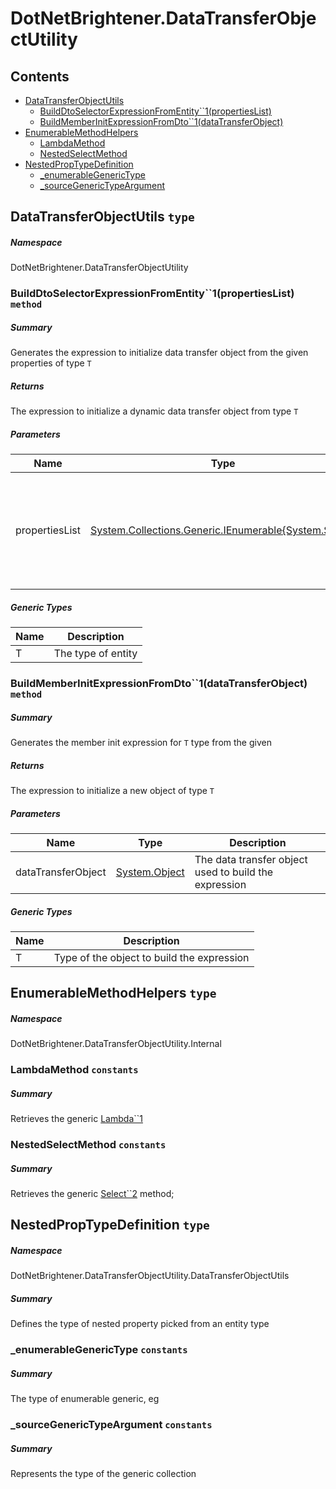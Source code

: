 <a name='assembly'></a>
# DotNetBrightener.DataTransferObjectUtility

## Contents

- [DataTransferObjectUtils](#T-DotNetBrightener-DataTransferObjectUtility-DataTransferObjectUtils 'DotNetBrightener.DataTransferObjectUtility.DataTransferObjectUtils')
  - [BuildDtoSelectorExpressionFromEntity\`\`1(propertiesList)](#M-DotNetBrightener-DataTransferObjectUtility-DataTransferObjectUtils-BuildDtoSelectorExpressionFromEntity``1-System-Collections-Generic-IEnumerable{System-String}- 'DotNetBrightener.DataTransferObjectUtility.DataTransferObjectUtils.BuildDtoSelectorExpressionFromEntity``1(System.Collections.Generic.IEnumerable{System.String})')
  - [BuildMemberInitExpressionFromDto\`\`1(dataTransferObject)](#M-DotNetBrightener-DataTransferObjectUtility-DataTransferObjectUtils-BuildMemberInitExpressionFromDto``1-System-Object- 'DotNetBrightener.DataTransferObjectUtility.DataTransferObjectUtils.BuildMemberInitExpressionFromDto``1(System.Object)')
- [EnumerableMethodHelpers](#T-DotNetBrightener-DataTransferObjectUtility-Internal-EnumerableMethodHelpers 'DotNetBrightener.DataTransferObjectUtility.Internal.EnumerableMethodHelpers')
  - [LambdaMethod](#F-DotNetBrightener-DataTransferObjectUtility-Internal-EnumerableMethodHelpers-LambdaMethod 'DotNetBrightener.DataTransferObjectUtility.Internal.EnumerableMethodHelpers.LambdaMethod')
  - [NestedSelectMethod](#F-DotNetBrightener-DataTransferObjectUtility-Internal-EnumerableMethodHelpers-NestedSelectMethod 'DotNetBrightener.DataTransferObjectUtility.Internal.EnumerableMethodHelpers.NestedSelectMethod')
- [NestedPropTypeDefinition](#T-DotNetBrightener-DataTransferObjectUtility-DataTransferObjectUtils-NestedPropTypeDefinition 'DotNetBrightener.DataTransferObjectUtility.DataTransferObjectUtils.NestedPropTypeDefinition')
  - [_enumerableGenericType](#F-DotNetBrightener-DataTransferObjectUtility-DataTransferObjectUtils-NestedPropTypeDefinition-_enumerableGenericType 'DotNetBrightener.DataTransferObjectUtility.DataTransferObjectUtils.NestedPropTypeDefinition._enumerableGenericType')
  - [_sourceGenericTypeArgument](#F-DotNetBrightener-DataTransferObjectUtility-DataTransferObjectUtils-NestedPropTypeDefinition-_sourceGenericTypeArgument 'DotNetBrightener.DataTransferObjectUtility.DataTransferObjectUtils.NestedPropTypeDefinition._sourceGenericTypeArgument')

<a name='T-DotNetBrightener-DataTransferObjectUtility-DataTransferObjectUtils'></a>
## DataTransferObjectUtils `type`

##### Namespace

DotNetBrightener.DataTransferObjectUtility

<a name='M-DotNetBrightener-DataTransferObjectUtility-DataTransferObjectUtils-BuildDtoSelectorExpressionFromEntity``1-System-Collections-Generic-IEnumerable{System-String}-'></a>
### BuildDtoSelectorExpressionFromEntity\`\`1(propertiesList) `method`

##### Summary

Generates the expression to initialize data transfer object from the given properties of type `T`

##### Returns

The expression to initialize a dynamic data transfer object from type `T`

##### Parameters

| Name | Type | Description |
| ---- | ---- | ----------- |
| propertiesList | [System.Collections.Generic.IEnumerable{System.String}](http://msdn.microsoft.com/query/dev14.query?appId=Dev14IDEF1&l=EN-US&k=k:System.Collections.Generic.IEnumerable 'System.Collections.Generic.IEnumerable{System.String}') | The list of properties belong to `T` type, that is used to generate the data transfer object |

##### Generic Types

| Name | Description |
| ---- | ----------- |
| T | The type of entity |

<a name='M-DotNetBrightener-DataTransferObjectUtility-DataTransferObjectUtils-BuildMemberInitExpressionFromDto``1-System-Object-'></a>
### BuildMemberInitExpressionFromDto\`\`1(dataTransferObject) `method`

##### Summary

Generates the member init expression for `T` type from the given

##### Returns

The expression to initialize a new object of type `T`

##### Parameters

| Name | Type | Description |
| ---- | ---- | ----------- |
| dataTransferObject | [System.Object](http://msdn.microsoft.com/query/dev14.query?appId=Dev14IDEF1&l=EN-US&k=k:System.Object 'System.Object') | The data transfer object used to build the expression |

##### Generic Types

| Name | Description |
| ---- | ----------- |
| T | Type of the object to build the expression |

<a name='T-DotNetBrightener-DataTransferObjectUtility-Internal-EnumerableMethodHelpers'></a>
## EnumerableMethodHelpers `type`

##### Namespace

DotNetBrightener.DataTransferObjectUtility.Internal

<a name='F-DotNetBrightener-DataTransferObjectUtility-Internal-EnumerableMethodHelpers-LambdaMethod'></a>
### LambdaMethod `constants`

##### Summary

Retrieves the generic [Lambda\`\`1](http://msdn.microsoft.com/query/dev14.query?appId=Dev14IDEF1&l=EN-US&k=k:System.Linq.Expressions.Expression.Lambda``1 'System.Linq.Expressions.Expression.Lambda``1(System.Linq.Expressions.Expression,System.Collections.Generic.IEnumerable{System.Linq.Expressions.ParameterExpression})')

<a name='F-DotNetBrightener-DataTransferObjectUtility-Internal-EnumerableMethodHelpers-NestedSelectMethod'></a>
### NestedSelectMethod `constants`

##### Summary

Retrieves the generic [Select\`\`2](http://msdn.microsoft.com/query/dev14.query?appId=Dev14IDEF1&l=EN-US&k=k:System.Linq.Enumerable.Select``2 'System.Linq.Enumerable.Select``2(System.Collections.Generic.IEnumerable{``0},System.Func{``0,``1})') method;

<a name='T-DotNetBrightener-DataTransferObjectUtility-DataTransferObjectUtils-NestedPropTypeDefinition'></a>
## NestedPropTypeDefinition `type`

##### Namespace

DotNetBrightener.DataTransferObjectUtility.DataTransferObjectUtils

##### Summary

Defines the type of nested property picked from an entity type

<a name='F-DotNetBrightener-DataTransferObjectUtility-DataTransferObjectUtils-NestedPropTypeDefinition-_enumerableGenericType'></a>
### _enumerableGenericType `constants`

##### Summary

The type of enumerable generic, eg

<a name='F-DotNetBrightener-DataTransferObjectUtility-DataTransferObjectUtils-NestedPropTypeDefinition-_sourceGenericTypeArgument'></a>
### _sourceGenericTypeArgument `constants`

##### Summary

Represents the type of the generic collection
